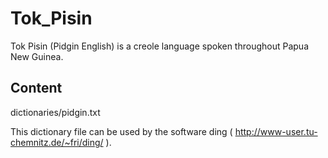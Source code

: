 # Tok_Pisin
Tok Pisin (Pidgin English) is a creole language spoken throughout Papua New Guinea. 

## Content

dictionaries/pidgin.txt  

This dictionary file can be used by the software ding ( http://www-user.tu-chemnitz.de/~fri/ding/ ).

